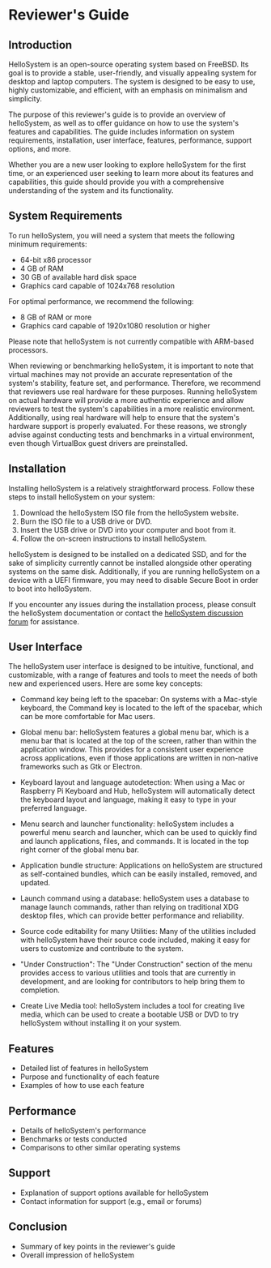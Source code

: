 # Reviewer's Guide

## Introduction
HelloSystem is an open-source operating system based on FreeBSD. Its goal is to provide a stable, user-friendly, and visually appealing system for desktop and laptop computers. The system is designed to be easy to use, highly customizable, and efficient, with an emphasis on minimalism and simplicity.

The purpose of this reviewer's guide is to provide an overview of helloSystem, as well as to offer guidance on how to use the system's features and capabilities. The guide includes information on system requirements, installation, user interface, features, performance, support options, and more.

Whether you are a new user looking to explore helloSystem for the first time, or an experienced user seeking to learn more about its features and capabilities, this guide should provide you with a comprehensive understanding of the system and its functionality.

## System Requirements
To run helloSystem, you will need a system that meets the following minimum requirements:

- 64-bit x86 processor
- 4 GB of RAM
- 30 GB of available hard disk space
- Graphics card capable of 1024x768 resolution

For optimal performance, we recommend the following:

- 8 GB of RAM or more
- Graphics card capable of 1920x1080 resolution or higher

Please note that helloSystem is not currently compatible with ARM-based processors.

When reviewing or benchmarking helloSystem, it is important to note that virtual machines may not provide an accurate representation of the system's stability, feature set, and performance. Therefore, we recommend that reviewers use real hardware for these purposes. Running helloSystem on actual hardware will provide a more authentic experience and allow reviewers to test the system's capabilities in a more realistic environment. Additionally, using real hardware will help to ensure that the system's hardware support is properly evaluated. For these reasons, we strongly advise against conducting tests and benchmarks in a virtual environment, even though VirtualBox guest drivers are preinstalled.

## Installation

Installing helloSystem is a relatively straightforward process. Follow these steps to install helloSystem on your system:

1. Download the helloSystem ISO file from the helloSystem website.
2. Burn the ISO file to a USB drive or DVD.
3. Insert the USB drive or DVD into your computer and boot from it.
4. Follow the on-screen instructions to install helloSystem.

helloSystem is designed to be installed on a dedicated SSD, and for the sake of simplicity currently cannot be installed alongside other operating systems on the same disk. Additionally, if you are running helloSystem on a device with a UEFI firmware, you may need to disable Secure Boot in order to boot into helloSystem.

If you encounter any issues during the installation process, please consult the helloSystem documentation or contact the [helloSystem discussion forum](https://github.com/helloSystem/hello/discussions/) for assistance.

## User Interface

The helloSystem user interface is designed to be intuitive, functional, and customizable, with a range of features and tools to meet the needs of both new and experienced users. Here are some key concepts:

- Command key being left to the spacebar: On systems with a Mac-style keyboard, the Command key is located to the left of the spacebar, which can be more comfortable for Mac users.

- Global menu bar: helloSystem features a global menu bar, which is a menu bar that is located at the top of the screen, rather than within the application window. This provides for a consistent user experience across applications, even if those applications are written in non-native frameworks such as Gtk or Electron.

- Keyboard layout and language autodetection: When using a Mac or Raspberry Pi Keyboard and Hub, helloSystem will automatically detect the keyboard layout and language, making it easy to type in your preferred language.

- Menu search and launcher functionality: helloSystem includes a powerful menu search and launcher, which can be used to quickly find and launch applications, files, and commands. It is located in the top right corner of the global menu bar.

- Application bundle structure: Applications on helloSystem are structured as self-contained bundles, which can be easily installed, removed, and updated.

- Launch command using a database: helloSystem uses a database to manage launch commands, rather than relying on traditional XDG desktop files, which can provide better performance and reliability.

- Source code editability for many Utilities: Many of the utilities included with helloSystem have their source code included, making it easy for users to customize and contribute to the system.

- "Under Construction": The "Under Construction" section of the menu provides access to various utilities and tools that are currently in development, and are looking for contributors to help bring them to completion.

- Create Live Media tool: helloSystem includes a tool for creating live media, which can be used to create a bootable USB or DVD to try helloSystem without installing it on your system.


## Features
- Detailed list of features in helloSystem
- Purpose and functionality of each feature
- Examples of how to use each feature

## Performance
- Details of helloSystem's performance
- Benchmarks or tests conducted
- Comparisons to other similar operating systems

## Support
- Explanation of support options available for helloSystem
- Contact information for support (e.g., email or forums)

## Conclusion
- Summary of key points in the reviewer's guide
- Overall impression of helloSystem
